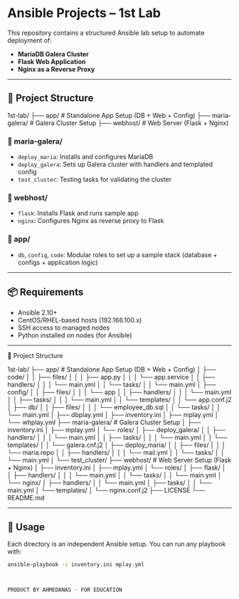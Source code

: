 # Ansible Projects – 1st Lab

This repository contains a structured Ansible lab setup to automate deployment of:

- **MariaDB Galera Cluster**
- **Flask Web Application**
- **Nginx as a Reverse Proxy**

---

## 📁 Project Structure

1st-lab/
├── app/ # Standalone App Setup (DB + Web + Config)
├── maria-galera/ # Galera Cluster Setup
├── webhost/ # Web Server (Flask + Nginx)


### 🔹 maria-galera/
- `deploy_maria`: Installs and configures MariaDB
- `deploy_galera`: Sets up Galera cluster with handlers and templated config
- `test_cluster`: Testing tasks for validating the cluster

### 🔹 webhost/
- `flask`: Installs Flask and runs sample app
- `nginx`: Configures Nginx as reverse proxy to Flask

### 🔹 app/
- `db`, `config`, `code`: Modular roles to set up a sample stack (database + configs + application logic)

---

## 📦 Requirements

- Ansible 2.10+
- CentOS/RHEL-based hosts (192.168.100.x)
- SSH access to managed nodes
- Python installed on nodes (for Ansible)

---

📁 Project Structure

1st-lab/
├── app/ # Standalone App Setup (DB + Web + Config)
│ ├── code/
│ │ ├── files/
│ │ │ ├── app.py
│ │ │ └── app.service
│ │ ├── handlers/
│ │ │ └── main.yml
│ │ └── tasks/
│ │ └── main.yml
│ ├── config/
│ │ ├── files/
│ │ │ └── app
│ │ ├── handlers/
│ │ │ └── main.yml
│ │ ├── tasks/
│ │ │ └── main.yml
│ │ └── templates/
│ │ └── app.conf.j2
│ ├── db/
│ │ ├── files/
│ │ │ └── employee_db.sql
│ │ └── tasks/
│ │ └── main.yml
│ ├── dbplay.yml
│ ├── inventory.ini
│ ├── mplay.yml
│ └── whplay.yml
├── maria-galera/ # Galera Cluster Setup
│ ├── inventory.ini
│ ├── mplay.yml
│ └── roles/
│ ├── deploy_galera/
│ │ ├── handlers/
│ │ │ └── main.yml
│ │ ├── tasks/
│ │ │ └── main.yml
│ │ └── templates/
│ │ └── galera.cnf.j2
│ ├── deploy_maria/
│ │ ├── files/
│ │ │ └── maria.repo
│ │ ├── handlers/
│ │ │ └── mail.yml
│ │ └── tasks/
│ │ └── main.yml
│ └── test_cluster/
├── webhost/ # Web Server Setup (Flask + Nginx)
│ ├── inventory.ini
│ ├── mplay.yml
│ └── roles/
│ ├── flask/
│ │ ├── handlers/
│ │ │ └── main.yml
│ │ └── tasks/
│ │ └── main.yml
│ └── nginx/
│ ├── handlers/
│ │ └── main.yml
│ ├── tasks/
│ │ └── main.yml
│ └── templates/
│ └── nginx.conf.j2
├── LICENSE
└── README.md

---
## 🚀 Usage

Each directory is an independent Ansible setup. You can run any playbook with:

```bash
ansible-playbook -i inventory.ini mplay.yml



PRODUCT BY AHMEDANAS - FOR EDUCATION 